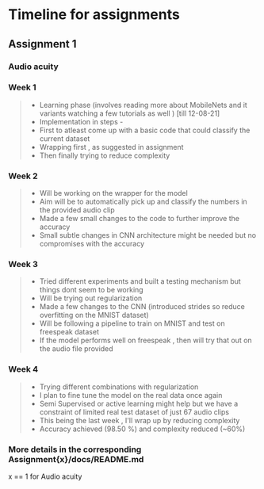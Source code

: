# Timeline for assignments

## Assignment 1
### Audio acuity
### Week 1
> * Learning phase (involves reading more about MobileNets and it variants watching a few tutorials as well ) [till 12-08-21]
> * Implementation in steps -
> * First to atleast come up with a basic code that could classify the current dataset
> * Wrapping first , as suggested in assignment
> * Then finally trying to reduce complexity 

### Week 2
> * Will be working on the wrapper for the model
> * Aim will be to automatically pick up and classify the numbers in the provided audio clip
> * Made a few small changes to the code to further improve the accuracy
> * Small subtle changes in CNN architecture might be needed but no compromises with the accuracy 

### Week 3
> * Tried different experiments and built a testing mechanism but things dont seem to be working
> * Will be trying out regularization
> * Made a few changes to the CNN (introduced strides so reduce overfitting on the MNIST dataset)
> * Will be following a pipeline to train on MNIST and test on freespeak dataset 
> * If the model performs well on freespeak , then will try that out on the audio file provided

### Week 4
> * Trying different combinations with regularization
> * I plan to fine tune the model on the real data once again
> * Semi Supervised or active learning might help but we have a constraint of limited real test dataset of just 67 audio clips
> * This being the last week , I'll wrap up by reducing complexity 
> * Accuracy achieved (98.50 %) and complexity reduced (~60%)

### More details in the corresponding Assignment{x}/docs/README.md
x == 1 for Audio acuity

